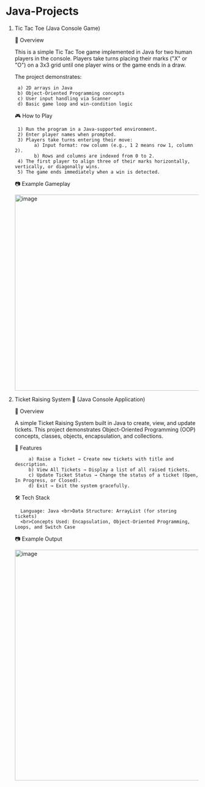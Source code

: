 # Java-Projects

1. Tic Tac Toe (Java Console Game)

   📌 Overview

      This is a simple Tic Tac Toe game implemented in Java for two human players in the console.
   Players take turns placing their marks ("X" or "O") on a 3x3 grid until one player wins or the game ends in a draw.

   The project demonstrates:
   
        a) 2D arrays in Java
        b) Object-Oriented Programming concepts
        c) User input handling via Scanner
        d) Basic game loop and win-condition logic

    🎮 How to Play
   
        1) Run the program in a Java-supported environment.
        2) Enter player names when prompted.
        3) Players take turns entering their move:
              a) Input format: row column (e.g., 1 2 means row 1, column 2).
              b) Rows and columns are indexed from 0 to 2.
        4) The first player to align three of their marks horizontally, vertically, or diagonally wins.
        5) The game ends immediately when a win is detected.


    📷 Example Gameplay
   
      <img width="521" height="513" alt="image" src="https://github.com/user-attachments/assets/e14da01b-e96c-49ab-ade1-69e6f0f60381" />

      <br>

2. Ticket Raising System 🎫 (Java Console Application)
  
   📌 Overview
   
      A simple Ticket Raising System built in Java to create, view, and update tickets.
   This project demonstrates Object-Oriented Programming (OOP) concepts, classes, objects, encapsulation, and collections.

      🚀 Features

            a) Raise a Ticket → Create new tickets with title and description.
            b) View All Tickets → Display a list of all raised tickets.
            c) Update Ticket Status → Change the status of a ticket (Open, In Progress, or Closed).
            d) Exit → Exit the system gracefully.

      🛠️ Tech Stack

         Language: Java <br>Data Structure: ArrayList (for storing tickets)
         <br>Concepts Used: Encapsulation, Object-Oriented Programming, Loops, and Switch Case

      📷 Example Output

      <img width="694" height="604" alt="image" src="https://github.com/user-attachments/assets/7cfece82-6d2a-434a-9c9b-9f742e91b864" />


   
